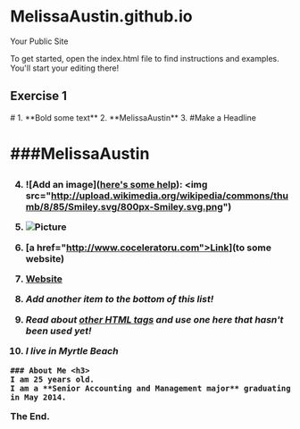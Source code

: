 MelissaAustin.github.io
=====================

  
Your Public Site

To get started, open the index.html file to find instructions and examples. You'll start your editing there!
<h2 id="Exercise1">Exercise 1</h2>
#
  1. **Bold some text**
  2. **MelissaAustin**
  3. #Make a Headline<h1>
  
  ###MelissaAustin<h3> 

4. ![Add an image](<a href="http://forum.koramgame.com/thread-60307-1-1.html">here's some help</a>): <img src="http://upload.wikimedia.org/wikipedia/commons/thumb/8/85/Smiley.svg/800px-Smiley.svg.png")
  
  5. ![Picture](http://colleensdance.com/wp-content/uploads/2012/08/dancer4.jpg)
  6. [a href="http://www.coceleratoru.com">Link</a>](to some website)
  7. [Website](http://www.coastal.edu)
  8. *Add another item to the bottom of this list!*
  9.  *Read about <a href="http://www.quackit.com/html/tags/">other HTML tags</a> and use one here that hasn't been used yet!*
  10.  *I live in Myrtle Beach*


	### About Me <h3>
	I am 25 years old.  
	I am a **Senior Accounting and Management major** graduating in May 2014.
	
The End.  
 

